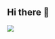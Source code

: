 ## Hi there 👋

<p align="left">
  <img src="https://skillicons.dev/icons?i=python,mysql,r,github,vba,powerbi" />
</p>
